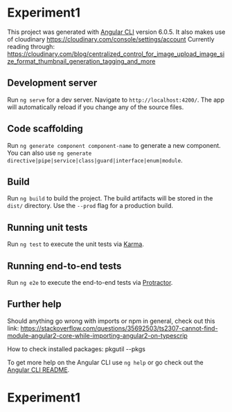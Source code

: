 # Experiment1

This project was generated with [Angular CLI](https://github.com/angular/angular-cli) version 6.0.5.
It also makes use of cloudinary https://cloudinary.com/console/settings/account 
Currently reading through: https://cloudinary.com/blog/centralized_control_for_image_upload_image_size_format_thumbnail_generation_tagging_and_more
## Development server

Run `ng serve` for a dev server. Navigate to `http://localhost:4200/`. The app will automatically reload if you change any of the source files.

## Code scaffolding

Run `ng generate component component-name` to generate a new component. You can also use `ng generate directive|pipe|service|class|guard|interface|enum|module`.

## Build

Run `ng build` to build the project. The build artifacts will be stored in the `dist/` directory. Use the `--prod` flag for a production build.

## Running unit tests

Run `ng test` to execute the unit tests via [Karma](https://karma-runner.github.io).

## Running end-to-end tests

Run `ng e2e` to execute the end-to-end tests via [Protractor](http://www.protractortest.org/).

## Further help

Should anything go wrong with imports or npm in general, check out this link: https://stackoverflow.com/questions/35692503/ts2307-cannot-find-module-angular2-core-while-importing-angular2-on-typescrip

How to check installed packages: pkgutil --pkgs

To get more help on the Angular CLI use `ng help` or go check out the [Angular CLI README](https://github.com/angular/angular-cli/blob/master/README.md).
# Experiment1
